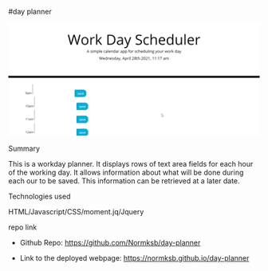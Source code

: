 #day planner

![screenshot](./Screenshot.png)

Summary

This is a workday planner. It displays rows of text area fields for each hour of the working day. It allows information about what will be done during each our to be saved. This information can be retrieved at a later date.

Technologies used

HTML/Javascript/CSS/moment.jq/Jquery

repo link 

- Github Repo: https://github.com/Normksb/day-planner

- Link to the deployed webpage: https://normksb.github.io/day-planner

